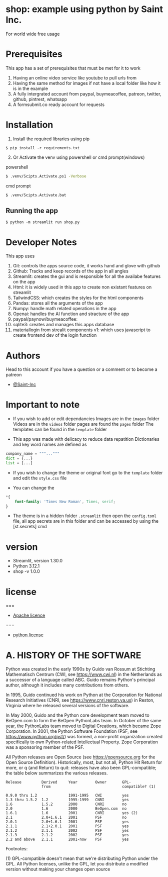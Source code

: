 # shop: example using python by Saint Inc.

For world wide free usage

# Prerequisites

This app has a set of prerequisites that must be met for it to work

1. Having an online video service like youtube to pull urls from
2. Having the same method for images if not have a local folder like how it is in the example
3. A fully intergrated account from paypal, buymeacoffee, patreon, twitter, github, pintrest, whatsapp
4. A formsubmit.co ready account for requests

# Installation

1. Install the required libraries using pip

```shell
$ pip install -r requirements.txt
```

2. Or Activate the venv using powershell or cmd prompt(windows)

powershell

```sh
$ .venv/Scipts.Activate.ps1 -Verbose
```

cmd prompt
```sh
$ .venv/Scipts.Activate.bat
```

## Running the app

```shell
$ python -m streamlit run shop.py
```

# Developer Notes

This app uses 
1. Git: controls the apps source code, it works hand and glove with github
2. Github: Tracks and keep records of the app in all angles
3. Streamlit: creates the gui and is responsible for all the availabe features on the app
4. Html: it is widely used in this app to create non existant features on streamlit
5. TailwindCSS: which creates the styles for the html components
6. Pandas: stores all the arguments of the app
7. Numpy: handle math related operations in the app
8. Openai: handles the AI function and stracture of the app
9. paypal/paynow/buymeacoffee:
10. sqlite3: creates and manages this apps database
11. materiallogin from strealit components v1: which uses javascript to create frontend dev of the login function

# Authors
Head to this account if you have a question or a comment or to become a patreon
- [@Saint-Inc](https://github.com/Crazypapi6)

# Important to note
- If you wish to add or edit dependancies
Images are in the ```images``` folder
Videos are in the ```videos``` folder
pages are found the ```pages``` folder
The templates can be found in the ```template``` folder

- This app was made with delicacy to reduce data repatition
Dictionaries and key word names are defined as 
```python
company_name = """..."""
dict = {...}
list = [...]
```
- If you wish to change the theme or original font go to the ```template``` folder and edit the ```style.css``` file

* You can change the 
```css
*{
    font-family: 'Times New Roman', Times, serif;
}
```

* The theme is in a hidden folder ```.streamlit``` then open the ```config.toml``` file, all app secrets are in this folder and can be accessed by using the [st.secrets] cmd 

# version

- Streamlit, version 1.30.0
- Python 3.12.1
- shop -v 1.0.0

# license
===

* [Apache licence](https://)

===

* [python license]()

A. HISTORY OF THE SOFTWARE
==========================

Python was created in the early 1990s by Guido van Rossum at Stichting
Mathematisch Centrum (CWI, see https://www.cwi.nl) in the Netherlands
as a successor of a language called ABC.  Guido remains Python's
principal author, although it includes many contributions from others.

In 1995, Guido continued his work on Python at the Corporation for
National Research Initiatives (CNRI, see https://www.cnri.reston.va.us)
in Reston, Virginia where he released several versions of the
software.

In May 2000, Guido and the Python core development team moved to
BeOpen.com to form the BeOpen PythonLabs team.  In October of the same
year, the PythonLabs team moved to Digital Creations, which became
Zope Corporation.  In 2001, the Python Software Foundation (PSF, see
https://www.python.org/psf/) was formed, a non-profit organization
created specifically to own Python-related Intellectual Property.
Zope Corporation was a sponsoring member of the PSF.

All Python releases are Open Source (see https://opensource.org for
the Open Source Definition).  Historically, most, but not all, Python
Hit Return for more, or q (and Return) to quit: 
releases have also been GPL-compatible; the table below summarizes
the various releases.

    Release         Derived     Year        Owner       GPL-
                    from                                compatible? (1)

    0.9.0 thru 1.2              1991-1995   CWI         yes
    1.3 thru 1.5.2  1.2         1995-1999   CNRI        yes
    1.6             1.5.2       2000        CNRI        no
    2.0             1.6         2000        BeOpen.com  no
    1.6.1           1.6         2001        CNRI        yes (2)
    2.1             2.0+1.6.1   2001        PSF         no
    2.0.1           2.0+1.6.1   2001        PSF         yes
    2.1.1           2.1+2.0.1   2001        PSF         yes
    2.1.2           2.1.1       2002        PSF         yes
    2.1.3           2.1.2       2002        PSF         yes
    2.2 and above   2.1.1       2001-now    PSF         yes

Footnotes:

(1) GPL-compatible doesn't mean that we're distributing Python under
    the GPL.  All Python licenses, unlike the GPL, let you distribute
    a modified version without making your changes open source
